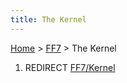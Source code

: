 ```yaml
---
title: The Kernel
---
```


[Home](../Main%20Page.md.md) > [FF7](../FF7.md) > The Kernel

1.  REDIRECT [FF7/Kernel][]

  [FF7/Kernel]: Kernel.md "wikilink"

